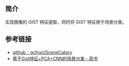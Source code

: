 ## 简介
实现图像的 GIST 特征提取，同时将 GIST 特征用于场景分类。


## 参考链接
- [github：gcfrun/SceneCatory](https://github.com/gcfrun/SceneCatory)
- [基于Gist特征+PCA+CNN的场景分类 - 简书](https://www.jianshu.com/p/1ba0860ddf7d)
 



